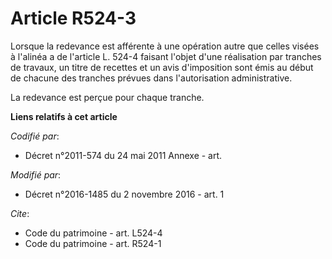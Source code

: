 # Article R524-3

Lorsque la redevance est afférente à une opération autre que celles visées à l'alinéa a de l'article L. 524-4 faisant l'objet
d'une réalisation par tranches de travaux, un titre de recettes et un avis d'imposition sont émis au début de chacune des
tranches prévues dans l'autorisation administrative.

La redevance est perçue pour chaque tranche.

**Liens relatifs à cet article**

_Codifié par_:

  - Décret n°2011-574 du 24 mai 2011 Annexe - art.

_Modifié par_:

  - Décret n°2016-1485 du 2 novembre 2016 - art. 1

_Cite_:

  - Code du patrimoine - art. L524-4
  - Code du patrimoine - art. R524-1
